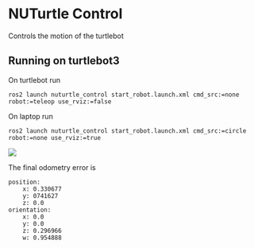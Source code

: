 # NUTurtle Control
Controls the motion of the turtlebot

## Running on turtlebot3
On turtlebot run 
```
ros2 launch nuturtle_control start_robot.launch.xml cmd_src:=none robot:=teleop use_rviz:=false
```
On laptop run
```
ros2 launch nuturtle_control start_robot.launch.xml cmd_src:=circle robot:=none use_rviz:=true
```

![](https://github.com/ME495-Navigation/slam-project-nu-jliu/assets/49068329/ebca3873-0a3f-4a1b-95e1-c5c30443ebac)


The final odometry error is
```
position:
    x: 0.330677
    y: 0741627
    z: 0.0
orientation:
    x: 0.0
    y: 0.0
    z: 0.296966
    w: 0.954888
```